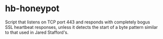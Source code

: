 # hb-honeypot
Script that listens on TCP port 443 and responds with completely bogus SSL heartbeat responses, unless it detects the start of a byte pattern similar to that used in Jared Stafford's.
